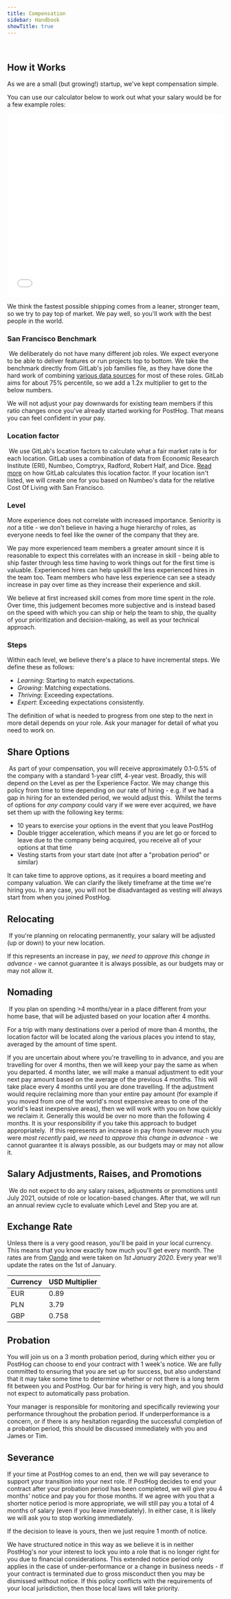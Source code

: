 ```yaml
---
title: Compensation
sidebar: Handbook
showTitle: true
---
```

​
## How it Works

As we are a small (but growing!) startup, we've kept compensation simple. 

You can use our calculator below to work out what your salary would be for a few example roles:

<iframe src="/compensation" style="border: none; width:100%; height:425px"></iframe>

We think the fastest possible shipping comes from a leaner, stronger team, so we try to pay top of market. We pay well, so you'll work with the best people in the world. 

### San Francisco Benchmark
​
We deliberately do not have many different job roles. We expect everyone to be able to deliver features or run projects top to bottom. We take the benchmark directly from GitLab's job families file, as they have done the hard work of combining [various data sources](https://about.gitlab.com/handbook/total-rewards/compensation/compensation-calculator/#sf-benchmark) for most of these roles. GitLab aims for about 75% percentile, so we add a 1.2x multiplier to get to the below numbers.

We will not adjust your pay downwards for existing team members if this ratio changes once you've already started working for PostHog. That means you can feel confident in your pay.

### Location factor
​
We use GitLab's location factors to calculate what a fair market rate is for each location. GitLab uses a combination of data from Economic Research Institute (ERI), Numbeo, Comptryx, Radford, Robert Half, and Dice. [Read more](https://about.gitlab.com/handbook/total-rewards/compensation/compensation-calculator/#calculating-location-factors) on how GitLab calculates this location factor. If your location isn't listed, we will create one for you based on Numbeo's data for the relative Cost Of Living with San Francisco.
​
### Level

More experience does not correlate with increased importance. Seniority is *not* a title - we don't believe in having a huge hierarchy of roles, as everyone needs to feel like the owner of the company that they are.

We pay more experienced team members a greater amount since it is reasonable to expect this correlates with an increase in skill - being able to ship faster through less time having to work things out for the first time is valuable. Experienced hires can help upskill the less experienced hires in the team too. Team members who have less experience can see a steady increase in pay over time as they increase their experience and skill.

We believe at first increased skill comes from more time spent in the role. Over time, this judgement becomes more subjective and is instead based on the speed with which you can ship or help the team to ship, the quality of your prioritization and decision-making, as well as your technical approach. 

### Steps

Within each level, we believe there's a place to have incremental steps. We define these as follows:

- *Learning*: Starting to match expectations.
- *Growing*: Matching expectations.
- *Thriving*: Exceeding expectations.
- *Expert*: Exceeding expectations consistently.

The definition of what is needed to progress from one step to the next in more detail depends on your role. Ask your manager for detail of what you need to work on.

## Share Options
​
As part of your compensation, you will receive approximately 0.1-0.5% of the company with a standard 1-year cliff, 4-year vest. Broadly, this will depend on the Level as per the Experience Factor. We may change this policy from time to time depending on our rate of hiring - e.g. if we had a gap in hiring for an extended period, we would adjust this.
​
Whilst the terms of options for *any company* could vary if we were ever acquired, we have set them up with the following key terms:

* 10 years to exercise your options in the event that you leave PostHog
* Double trigger acceleration, which means if you are let go or forced to leave due to the company being acquired, you receive all of your options at that time
* Vesting starts from your start date (not after a "probation period" or similar)

It can take time to approve options, as it requires a board meeting and company valuation. We can clarify the likely timeframe at the time we're hiring you. In any case, you will not be disadvantaged as vesting will always start from when you joined PostHog. 

## Relocating
​
If you're planning on relocating permanently, your salary will be adjusted (up or down) to your new location.

If this represents an increase in pay, _we need to approve this change in advance_ - we cannot guarantee it is always possible, as our budgets may or may not allow it.
​
## Nomading
​
If you plan on spending >4 months/year in a place different from your home base, that will be adjusted based on your location after 4 months.

For a trip with many destinations over a period of more than 4 months, the location factor will be located along the various places you intend to stay, averaged by the amount of time spent.

If you are uncertain about where you're travelling to in advance, and you are travelling for over 4 months, then we will keep your pay the same as when you departed. 4 months later, we will make a manual adjustment to edit your next pay amount based on the average of the previous 4 months. This will take place every 4 months until you are done travelling. If the adjustment would require reclaiming more than your entire pay amount (for example if you moved from one of the world's most expensive areas to one of the world's least inexpensive areas), then we will work with you on how quickly we reclaim it. Generally this would be over no more than the following 4 months. It is your responsibility if you take this approach to budget appropriately.
​
If this represents an increase in pay from however much you were *most recently* paid, _we need to approve this change in advance_ - we cannot guarantee it is always possible, as our budgets may or may not allow it.

## Salary Adjustments, Raises, and Promotions
​
We do not expect to do any salary raises, adjustments or promotions until July 2021, outside of role or location-based changes. After that, we will run an annual review cycle to evaluate which Level and Step you are at.

## Exchange Rate

Unless there is a very good reason, you'll be paid in your local currency. This means that you know exactly how much you'll get every month. The rates are from [Oando](https://www1.oanda.com/currency/converter/) and were taken on *1st January 2020*. Every year we'll update the rates on the 1st of January.

<span class="table-borders">

| Currency | USD Multiplier |
| --- | --- |
| EUR | 0.89 |
| PLN | 3.79 |
| GBP | 0.758 |

</span>

## Probation

You will join us on a 3 month probation period, during which either you or PostHog can choose to end your contract with 1 week's notice. We are fully committed to ensuring that you are set up for success, but also understand that it may take some time to determine whether or not there is a long term fit between you and PostHog. Our bar for hiring is very high, and you should not expect to automatically pass probation. 

Your manager is responsible for monitoring and specifically reviewing your performance throughout the probation period. If underperformance is a concern, or if there is any hesitation regarding the successful completion of a probation period, this should be discussed immediately with you and James or Tim. 

## Severance

If your time at PostHog comes to an end, then we will pay severance to support your transition into your next role. If PostHog decides to end your contract after your probation period has been completed, we will give you 4 months' notice and pay you for those months. If we agree with you that a shorter notice period is more appropriate, we will still pay you a total of 4 months of salary (even if you leave immediately). In either case, it is likely we will ask you to stop working immediately. 

If the decision to leave is yours, then we just require 1 month of notice. 

We have structured notice in this way as we believe it is in neither PostHog's nor your interest to lock you into a role that is no longer right for you due to financial considerations. This extended notice period only applies in the case of under-performance or a change in business needs - if your contract is terminated due to gross misconduct then you may be dismissed without notice. If this policy conflicts with the requirements of your local jurisdiction, then those local laws will take priority. 
